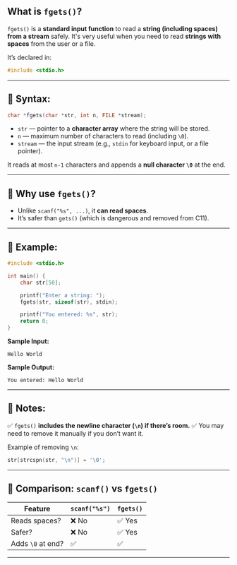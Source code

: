 
## **What is `fgets()`?**

`fgets()` is a **standard input function** to read a **string (including spaces) from a stream** safely. It's very useful when you need to read **strings with spaces** from the user or a file.


It’s declared in:

```c
#include <stdio.h>
```

---

## 🔷 **Syntax:**

```c
char *fgets(char *str, int n, FILE *stream);
```

* `str` — pointer to a **character array** where the string will be stored.
* `n` — maximum number of characters to read (including `\0`).
* `stream` — the input stream (e.g., `stdin` for keyboard input, or a file pointer).

It reads at most `n-1` characters and appends a **null character `\0`** at the end.

---

## 🔷 **Why use `fgets()`?**

* Unlike `scanf("%s", ...)`, it **can read spaces**.
* It’s safer than `gets()` (which is dangerous and removed from C11).

---

## 🔷 **Example:**

```c
#include <stdio.h>

int main() {
    char str[50];

    printf("Enter a string: ");
    fgets(str, sizeof(str), stdin);

    printf("You entered: %s", str);
    return 0;
}
```

**Sample Input:**

```
Hello World
```

**Sample Output:**

```
You entered: Hello World
```

---

## 🔷 **Notes:**

✅ `fgets()` **includes the newline character (`\n`) if there’s room.**
✅ You may need to remove it manually if you don’t want it.

Example of removing `\n`:

```c
str[strcspn(str, "\n")] = '\0';
```

---

## 🔷 Comparison: `scanf()` vs `fgets()`

| Feature           | `scanf("%s")` | `fgets()` |
| ----------------- | ------------- | --------- |
| Reads spaces?     | ❌ No          | ✅ Yes     |
| Safer?            | ❌ No          | ✅ Yes     |
| Adds `\0` at end? | ✅             | ✅         |

---